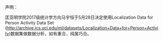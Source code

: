 声明：

匡亚明学院2017级统计学方向马宇恒于5月28日决定使用Localization Data for Person Activity Data Set 
(http://archive.ics.uci.edu/ml/datasets/Localization+Data+for+Person+Activity)数据集做数据分析，如有重合，纯属巧合。
